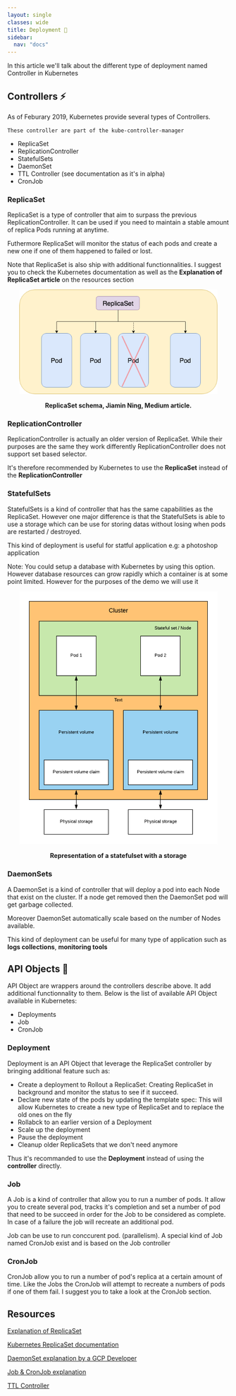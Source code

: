 ```yaml
---
layout: single
classes: wide
title: Deployment 🚀
sidebar:
  nav: "docs"
---
```


In this article we'll talk about the different type of deployment named Controller in Kubernetes

## Controllers ⚡

As of Feburary 2019, Kubernetes provide several types of Controllers. 

```
These controller are part of the kube-controller-manager
```

- ReplicaSet
- ReplicationController
- StatefulSets
- DaemonSet
- TTL Controller (see documentation as it's in alpha)
- CronJob

### ReplicaSet

ReplicaSet is a type of controller that aim to surpass the previous ReplicationController. It can be used if you need to maintain a stable amount of replica Pods running at anytime.

Futhermore ReplicaSet will monitor the status of each pods and create a new one if one of them happened to failed or lost.

Note that ReplicaSet is also ship with additional functionnalities. I suggest you to check the Kubernetes documentation as well as the **Explanation of ReplicaSet article** on the resources section

<p align="center">
  <img src="../img/replicaset_schema.png" alt="drawing" width="450"/>  
  <p align="center"><b>ReplicaSet schema, Jiamin Ning, Medium article.</b></p>
</p>

### ReplicationController

ReplicationController is actually an older version of ReplicaSet. While their purposes are the same they work differently ReplicationController does not support set based selector. 

It's therefore recommended by Kubernetes to use the **ReplicaSet** instead of the **ReplicationController**

### StatefulSets

StatefulSets is a kind of controller that has the same capabilities as the ReplicaSet. However one major difference is that the StatefulSets is able to use a storage which can be use for storing datas without losing when pods are restarted / destroyed. 

This kind of deployment is useful for statful application e.g: a photoshop application

Note: You could setup a database with Kubernetes by using this option. However database resources can grow rapidly which a container is at some point limited. However for the purposes of the demo we will use it

<p align="center">
  <img src="../img/statefulset.png" alt="drawing" width="450"/>  
  <p align="center"><b>Representation of a statefulset with a storage</b></p>
</p>


### DaemonSets

A DaemonSet is a kind of controller that will deploy a pod into each Node that exist on the cluster. If a node get removed then the DaemonSet pod will get garbage collected.

Moreover DaemonSet automatically scale based on the number of Nodes available.

This kind of deployment can be useful for many type of application such as **logs collections**, **monitoring tools**

## API Objects 📜

API Object are wrappers around the controllers describe above. It add additional functionnality to them. Below is the list of available API Object available in Kubernetes:

- Deployments
- Job
- CronJob

### Deployment

Deployment is an API Object that leverage the ReplicaSet controller by bringing additional feature such as:

- Create a deployment to Rollout a ReplicaSet: Creating ReplicaSet in background and monitor the status to see if it succeed.
- Declare new state of the pods by updating the template spec: This will allow Kubernetes to create a new type of ReplicaSet and to replace the old ones on the fly
- Rollabck to an earlier version of a Deployment
- Scale up the deployment
- Pause the deployment
- Cleanup older ReplicaSets that we don't need anymore

Thus it's recommanded to use the **Deployment** instead of using the **controller** directly.

### Job

A Job is a kind of controller that allow you to run a number of pods. It allow you to create several pod, tracks it's completion and set a number of pod that need to be succeed in order for the Job to be considered as complete. In case of a failure the job will recreate an additional pod.

Job can be use to run conccurent pod. (parallelism). A special kind of Job named CronJob exist and is based on the Job controller

### CronJob

CronJob allow you to run a number of pod's replica at a certain amount of time. Like the Jobs the CronJob will attempt to recreate a numbers of pods if one of them fail. I suggest you to take a look at the CronJob section.

## Resources

[Explanation of ReplicaSet](https://medium.com/@jiamin_ning/build-your-first-kubernetes-service-with-replicaset-7c37d9be689c)

[Kubernetes ReplicaSet documentation](https://kubernetes.io/docs/concepts/workloads/controllers/replicaset/)

[DaemonSet explanation by a GCP Developer](https://medium.com/google-cloud/kubernetes-run-a-pod-per-node-with-daemon-sets-f77ce3f36bf1)

[Job & CronJob explanation](https://codeblog.dotsandbrackets.com/one-off-kubernetes-jobs/)

[TTL Controller](https://kubernetes.io/docs/concepts/workloads/controllers/ttlafterfinished/)

